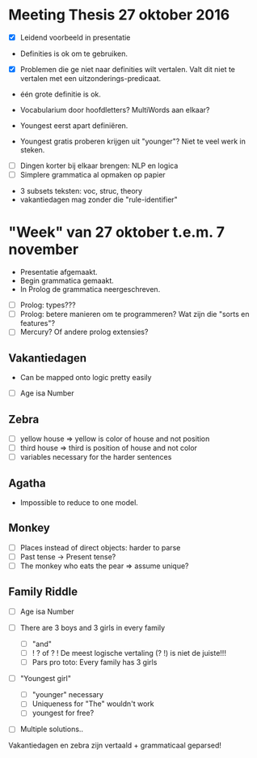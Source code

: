 # Meeting Thesis 27 oktober 2016

- [x] Leidend voorbeeld in presentatie

- Definities is ok om te gebruiken.

- [x] Problemen die ge niet naar definities wilt vertalen. Valt dit niet te vertalen met een uitzonderings-predicaat.
- één grote definitie is ok.

- Vocabularium door hoofdletters? MultiWords aan elkaar?

- Youngest eerst apart definiëren.
- Youngest gratis proberen krijgen uit "younger"? Niet te veel werk in steken.

- [ ] Dingen korter bij elkaar brengen: NLP en logica
- [ ] Simplere grammatica al opmaken op papier
- 3 subsets teksten: voc, struc, theory
- vakantiedagen mag zonder die "rule-identifier"

# "Week" van 27 oktober t.e.m. 7 november

- Presentatie afgemaakt.
- Begin grammatica gemaakt.
- In Prolog de grammatica neergeschreven.

- [ ] Prolog: types???
- [ ] Prolog: betere manieren om te programmeren? Wat zijn die "sorts en features"?
- [ ] Mercury? Of andere prolog extensies?

## Vakantiedagen
- Can be mapped onto logic pretty easily
- [ ] Age isa Number

## Zebra
- [ ] yellow house => yellow is color of house and not position
- [ ] third house => third is position of house and not color
- [ ] variables necessary for the harder sentences

## Agatha
- Impossible to reduce to one model.

## Monkey
- [ ] Places instead of direct objects: harder to parse
- [ ] Past tense -> Present tense?
- [ ] The monkey who eats the pear => assume unique?

## Family Riddle
- [ ] Age isa Number
- [ ] There are 3 boys and 3 girls in every family
    - [ ] "and"
    - [ ] ! ? of ? ! De meest logische vertaling (? !) is niet de juiste!!!
    - [ ] Pars pro toto: Every family has 3 girls
- [ ] "Youngest girl"
    - [ ] "younger" necessary
    - [ ] Uniqueness for "The" wouldn't work
    - [ ] youngest for free?
- [ ] Multiple solutions..


Vakantiedagen en zebra zijn vertaald + grammaticaal geparsed!
